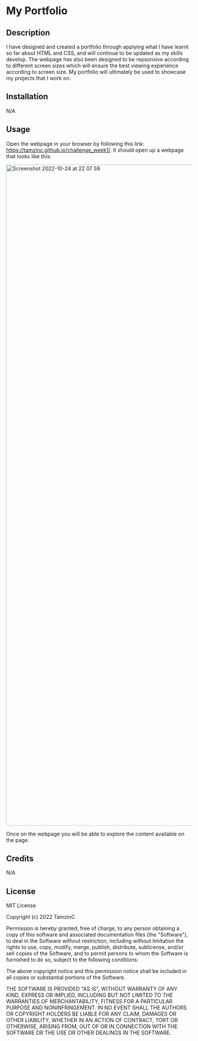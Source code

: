 # My Portfolio


## Description

I have designed and created a portfolio through applying what I have learnt so far about HTML and CSS, and will continue to be updated as my skills develop. The webpage has also been designed to be repsonsive according to different screen sizes which will ensure the best viewing experience according to screen size. My portfolio will ultimately be used to showcase my projects that I work on. 



## Installation

N/A



## Usage

Open the webpage in your browser by following this link: https://tamzinc.github.io/challenge_week1/. It should open up a webpage that looks like this:


<img width="1792" alt="Screenshot 2022-10-24 at 22 07 59" src="https://user-images.githubusercontent.com/115940593/197629726-c30faeff-c59c-41e8-863f-802d8d20a897.png"> 


Once on the webpage you will be able to explore the content available on the page.



## Credits

N/A



## License

MIT License

Copyright (c) 2022 TamzinC

Permission is hereby granted, free of charge, to any person obtaining a copy
of this software and associated documentation files (the "Software"), to deal
in the Software without restriction, including without limitation the rights
to use, copy, modify, merge, publish, distribute, sublicense, and/or sell
copies of the Software, and to permit persons to whom the Software is
furnished to do so, subject to the following conditions:

The above copyright notice and this permission notice shall be included in all
copies or substantial portions of the Software.

THE SOFTWARE IS PROVIDED "AS IS", WITHOUT WARRANTY OF ANY KIND, EXPRESS OR
IMPLIED, INCLUDING BUT NOT LIMITED TO THE WARRANTIES OF MERCHANTABILITY,
FITNESS FOR A PARTICULAR PURPOSE AND NONINFRINGEMENT. IN NO EVENT SHALL THE
AUTHORS OR COPYRIGHT HOLDERS BE LIABLE FOR ANY CLAIM, DAMAGES OR OTHER
LIABILITY, WHETHER IN AN ACTION OF CONTRACT, TORT OR OTHERWISE, ARISING FROM,
OUT OF OR IN CONNECTION WITH THE SOFTWARE OR THE USE OR OTHER DEALINGS IN THE
SOFTWARE.